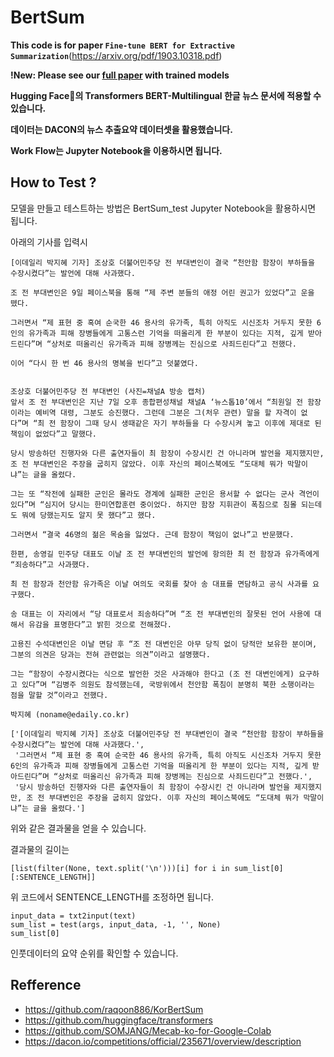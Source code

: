 # BertSum

**This code is for paper `Fine-tune BERT for Extractive Summarization`**(https://arxiv.org/pdf/1903.10318.pdf)

**!New: Please see our [full paper](https://arxiv.org/abs/1908.08345) with trained models**

**Hugging Face🤗의 Transformers BERT-Multilingual  한글 뉴스 문서에 적용할 수 있습니다.**

**데이터는 DACON의 뉴스 추출요약 데이터셋을 활용했습니다.**

**Work Flow는 Jupyter Notebook을 이용하시면 됩니다.**

## How to Test ?
모델을 만들고 테스트하는 방법은 BertSum_test Jupyter Notebook을 활용하시면 됩니다.

아래의 기사를 입력시 

```
[이데일리 박지혜 기자] 조상호 더불어민주당 전 부대변인이 결국 “천안함 함장이 부하들을 수장시켰다”는 발언에 대해 사과했다.

조 전 부대변인은 9일 페이스북을 통해 “제 주변 분들의 애정 어린 권고가 있었다”고 운을 뗐다.

그러면서 “제 표현 중 혹여 순국한 46 용사의 유가족, 특히 아직도 시신조차 거두지 못한 6인의 유가족과 피해 장병들에게 고통스런 기억을 떠올리게 한 부분이 있다는 지적, 깊게 받아드린다”며 “상처로 떠올리신 유가족과 피해 장병께는 진심으로 사죄드린다”고 전했다.

이어 “다시 한 번 46 용사의 명복을 빈다”고 덧붙였다.


조상호 더불어민주당 전 부대변인 (사진=채널A 방송 캡처)
앞서 조 전 부대변인은 지난 7일 오후 종합편성채널 채널A ‘뉴스톱10’에서 “최원일 전 함장이라는 예비역 대령, 그분도 승진했다. 그런데 그분은 그(처우 관련) 말을 할 자격이 없다”며 “최 전 함장이 그때 당시 생때같은 자기 부하들을 다 수장시켜 놓고 이후에 제대로 된 책임이 없었다”고 말했다.

당시 방송하던 진행자와 다른 출연자들이 최 함장이 수장시킨 건 아니라며 발언을 제지했지만, 조 전 부대변인은 주장을 굽히지 않았다. 이후 자신의 페이스북에도 “도대체 뭐가 막말이냐”는 글을 올렸다.

그는 또 “작전에 실패한 군인은 몰라도 경계에 실패한 군인은 용서할 수 없다는 군사 격언이 있다”며 “심지어 당시는 한미연합훈련 중이었다. 하지만 함장 지휘관이 폭침으로 침몰 되는데도 뭐에 당했는지도 알지 못 했다”고 했다.

그러면서 “결국 46명의 젊은 목숨을 잃었다. 근데 함장이 책임이 없나”고 반문했다.

한편, 송영길 민주당 대표도 이날 조 전 부대변인의 발언에 항의한 최 전 함장과 유가족에게 “죄송하다”고 사과했다.

최 전 함장과 천안함 유가족은 이날 여의도 국회를 찾아 송 대표를 면담하고 공식 사과를 요구했다.

송 대표는 이 자리에서 “당 대표로서 죄송하다”며 “조 전 부대변인의 잘못된 언어 사용에 대해서 유감을 표명한다”고 밝힌 것으로 전해졌다.

고용진 수석대변인은 이날 면담 후 “조 전 대변인은 아무 당직 없이 당적만 보유한 분이며, 그분의 의견은 당과는 전혀 관련없는 의견”이라고 설명했다.

그는 “함장이 수장시켰다는 식으로 발언한 것은 사과해야 한다고 (조 전 대변인에게) 요구하고 있다”며 “김병주 의원도 참석했는데, 국방위에서 천안함 폭침이 분명히 북한 소행이라는 점을 말할 것”이라고 전했다.

박지혜 (noname@edaily.co.kr)
```
```
['[이데일리 박지혜 기자] 조상호 더불어민주당 전 부대변인이 결국 “천안함 함장이 부하들을 수장시켰다”는 발언에 대해 사과했다.',
 '그러면서 “제 표현 중 혹여 순국한 46 용사의 유가족, 특히 아직도 시신조차 거두지 못한 6인의 유가족과 피해 장병들에게 고통스런 기억을 떠올리게 한 부분이 있다는 지적, 깊게 받아드린다”며 “상처로 떠올리신 유가족과 피해 장병께는 진심으로 사죄드린다”고 전했다.',
 '당시 방송하던 진행자와 다른 출연자들이 최 함장이 수장시킨 건 아니라며 발언을 제지했지만, 조 전 부대변인은 주장을 굽히지 않았다. 이후 자신의 페이스북에도 “도대체 뭐가 막말이냐”는 글을 올렸다.']
```
위와 같은 결과물을 얻을 수 있습니다.

결과물의 길이는
```
[list(filter(None, text.split('\n')))[i] for i in sum_list[0][:SENTENCE_LENGTH]]
```
위 코드에서 SENTENCE_LENGTH를 조정하면 됩니다.

```
input_data = txt2input(text)
sum_list = test(args, input_data, -1, '', None)
sum_list[0]
```
인풋데이터의 요약 순위를 확인할 수 있습니다.

## Refference
* https://github.com/raqoon886/KorBertSum
* https://github.com/huggingface/transformers
* https://github.com/SOMJANG/Mecab-ko-for-Google-Colab
* https://dacon.io/competitions/official/235671/overview/description

